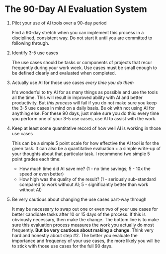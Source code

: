 # The 90-Day AI Evaluation System

1. Pilot your use of AI tools over a 90-day period

   Find a 90-day stretch when you can implement this process in a disciplined, consistent way. Do not start it until you are committed to following through.

2. Identify 3-5 use cases

   The use cases should be tasks or components of projects that recur frequently during your work week. Use cases must be small enough to be defined clearly and evaluated when completed.

3. Actually use AI for those use cases _every time you do them_

   It's wonderful to try AI for as many things as possible and use the tools all the time. This will result in improved ability with AI and better productivity. But _this process_ will fail if you do not make sure you keep the 3-5 use cases in mind on a daily basis. Be ok with not using AI for anything else. For these 90 days, just make sure you do this: every time you perform one of your 3-5 use cases, use AI to assist with the work.

4. Keep at least some quantitative record of how well AI is working in those use cases

   This can be a simple 5 point scale for how effective the AI tool is for the given task. It can also be a quantitative evaluation + a simple write-up of your thoughts about that particular task. I recommend two simple 5 point grades each time:
   - How much time did AI save me? (1 - no time savings; 5 - 10x the speed or even better)
   - How high was the quality of the result? (1 - seriously sub-standard compared to work without AI; 5 - significantly better than work without AI)

6. Be very cautious about changing the use cases part-way through

   It may be necessary to swap out one or even two of your use cases for better candidate tasks after 10 or 15 days of the process. If this is obviously necessary, then make the change. The bottom line is to make sure this evaluation process measures the work you actually do most frequently. **But be very cautious about making a change**. Think very hard and honestly about step #2. The better you evaluate the importance and frequency of your use cases, the more likely you will be to stick with those use cases for the full 90 days.
